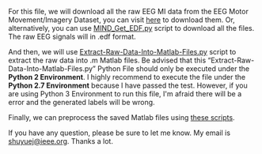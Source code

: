 For this file, we will download all the raw EEG MI data from the EEG Motor Movement/Imagery Dataset, you can visit [here](https://archive.physionet.org/pn4/eegmmidb/) to download them. Or, alternatively, you can use [MIND_Get_EDF.py](https://github.com/SuperBruceJia/EEG-DL/blob/master/Download_Raw_EEG_Data/EEG_Motor_Movement_Imagery_Dataset/MIND_Get_EDF.py) script to download all the files. The raw EEG signals will in .edf format. 

And then, we will use [Extract-Raw-Data-Into-Matlab-Files.py](https://github.com/SuperBruceJia/EEG-DL/blob/master/Download_Raw_EEG_Data/EEG_Motor_Movement_Imagery_Dataset/Extract-Raw-Data-Into-Matlab-Files.py) script to extract the raw data into .m Matlab files. Be advised that this “Extract-Raw-Data-Into-Matlab-Files.py” Python File should only be executed under the **Python 2 Environment**. I highly recommend to execute the file under the **Python 2.7 Environment** because I have passed the test. However, if you are using Python 3 Environment to run this file, I'm afraid there will be a error and the generated labels will be wrong.  

Finally, we can preprocess the saved Matlab files using [these scripts](https://github.com/SuperBruceJia/EEG-DL/tree/master/Preprocess_EEG_Data).

If you have any question, please be sure to let me know. My email is shuyuej@ieee.org. Thanks a lot. 

